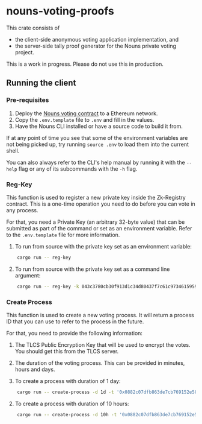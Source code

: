 # nouns-voting-proofs

This crate consists of

- the client-side anonymous voting application implementation, and
- the server-side tally proof generator
  for the Nouns private voting project.

This is a work in progress. Please do not use this in production.

## Running the client

### Pre-requisites

1. Deploy the [Nouns voting contract]() to a Ethereum network.
2. Copy the `.env.template` file to `.env` and fill in the values.
3. Have the Nouns CLI installed or have a source code to build it from.

If at any point of time you see that some of the environment variables are not being picked up, try
running `source .env` to load them into the current shell.

You can also always refer to the CLI's help manual by running it with the `--help` flag or any of its subcommands with
the `-h` flag.

### Reg-Key

This function is used to register a new private key inside the Zk-Registry contract. This is a one-time operation you
need to do before you can vote in any process.

For that, you need a Private Key (an arbitrary 32-byte value) that can be submitted as part of the command or set as an
environment variable. Refer to the `.env.template` file for more information.

1. To run from source with the private key set as an environment variable:

```bash
    cargo run -- reg-key
```

2. To run from source with the private key set as a command line argument:

```bash
    cargo run -- reg-key -k 043c3780cb30f913d1c34d80437f7c61c973461595986e899ee6a8171143db1d
```

### Create Process

This function is used to create a new voting process. It will return a process ID that you can use to refer to the
process in the future.

For that, you need to provide the following information:

1. The TLCS Public Encryption Key that will be used to encrypt the votes. You should get this from the TLCS server.
2. The duration of the voting process. This can be provided in minutes, hours and days.

1. To create a process with duration of 1 day:

```bash
    cargo run -- create-process -d 1d -t '0x0882c07dfb863de7cb769152e581f987b01f723d3cf9a00b3801fd3c206b9537, 0x1f3179c62406bf009ae22a0b15d8d5cf156b9d6945c23aabedea2def1d929364'`
```

2. To create a process with duration of 10 hours:

```bash
    cargo run -- create-process -d 10h -t '0x0882c07dfb863de7cb769152e581f987b01f723d3cf9a00b3801fd3c206b9537, 0x1f3179c62406bf009ae22a0b15d8d5cf156b9d6945c23aabedea2def1d929364'`
```

